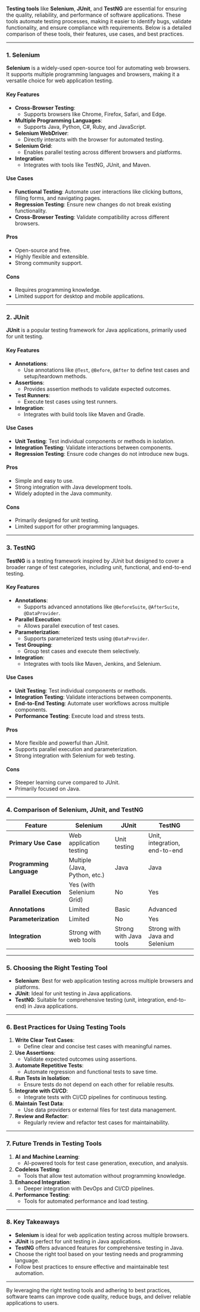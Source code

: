 **Testing tools** like **Selenium**, **JUnit**, and **TestNG** are essential for ensuring the quality, reliability, and performance of software applications. These tools automate testing processes, making it easier to identify bugs, validate functionality, and ensure compliance with requirements. Below is a detailed comparison of these tools, their features, use cases, and best practices.

---

### **1. Selenium**
**Selenium** is a widely-used open-source tool for automating web browsers. It supports multiple programming languages and browsers, making it a versatile choice for web application testing.

#### **Key Features**
- **Cross-Browser Testing**:
  - Supports browsers like Chrome, Firefox, Safari, and Edge.
- **Multiple Programming Languages**:
  - Supports Java, Python, C#, Ruby, and JavaScript.
- **Selenium WebDriver**:
  - Directly interacts with the browser for automated testing.
- **Selenium Grid**:
  - Enables parallel testing across different browsers and platforms.
- **Integration**:
  - Integrates with tools like TestNG, JUnit, and Maven.

#### **Use Cases**
- **Functional Testing**: Automate user interactions like clicking buttons, filling forms, and navigating pages.
- **Regression Testing**: Ensure new changes do not break existing functionality.
- **Cross-Browser Testing**: Validate compatibility across different browsers.

#### **Pros**
- Open-source and free.
- Highly flexible and extensible.
- Strong community support.

#### **Cons**
- Requires programming knowledge.
- Limited support for desktop and mobile applications.

---

### **2. JUnit**
**JUnit** is a popular testing framework for Java applications, primarily used for unit testing.

#### **Key Features**
- **Annotations**:
  - Use annotations like `@Test`, `@Before`, `@After` to define test cases and setup/teardown methods.
- **Assertions**:
  - Provides assertion methods to validate expected outcomes.
- **Test Runners**:
  - Execute test cases using test runners.
- **Integration**:
  - Integrates with build tools like Maven and Gradle.

#### **Use Cases**
- **Unit Testing**: Test individual components or methods in isolation.
- **Integration Testing**: Validate interactions between components.
- **Regression Testing**: Ensure code changes do not introduce new bugs.

#### **Pros**
- Simple and easy to use.
- Strong integration with Java development tools.
- Widely adopted in the Java community.

#### **Cons**
- Primarily designed for unit testing.
- Limited support for other programming languages.

---

### **3. TestNG**
**TestNG** is a testing framework inspired by JUnit but designed to cover a broader range of test categories, including unit, functional, and end-to-end testing.

#### **Key Features**
- **Annotations**:
  - Supports advanced annotations like `@BeforeSuite`, `@AfterSuite`, `@DataProvider`.
- **Parallel Execution**:
  - Allows parallel execution of test cases.
- **Parameterization**:
  - Supports parameterized tests using `@DataProvider`.
- **Test Grouping**:
  - Group test cases and execute them selectively.
- **Integration**:
  - Integrates with tools like Maven, Jenkins, and Selenium.

#### **Use Cases**
- **Unit Testing**: Test individual components or methods.
- **Integration Testing**: Validate interactions between components.
- **End-to-End Testing**: Automate user workflows across multiple components.
- **Performance Testing**: Execute load and stress tests.

#### **Pros**
- More flexible and powerful than JUnit.
- Supports parallel execution and parameterization.
- Strong integration with Selenium for web testing.

#### **Cons**
- Steeper learning curve compared to JUnit.
- Primarily focused on Java.

---

### **4. Comparison of Selenium, JUnit, and TestNG**
| **Feature**               | **Selenium**                    | **JUnit**                       | **TestNG**                      |
|---------------------------|---------------------------------|---------------------------------|---------------------------------|
| **Primary Use Case**       | Web application testing         | Unit testing                    | Unit, integration, end-to-end   |
| **Programming Language**   | Multiple (Java, Python, etc.)   | Java                            | Java                            |
| **Parallel Execution**     | Yes (with Selenium Grid)        | No                              | Yes                             |
| **Annotations**            | Limited                         | Basic                           | Advanced                        |
| **Parameterization**       | Limited                         | No                              | Yes                             |
| **Integration**            | Strong with web tools           | Strong with Java tools          | Strong with Java and Selenium   |

---

### **5. Choosing the Right Testing Tool**
- **Selenium**: Best for web application testing across multiple browsers and platforms.
- **JUnit**: Ideal for unit testing in Java applications.
- **TestNG**: Suitable for comprehensive testing (unit, integration, end-to-end) in Java applications.

---

### **6. Best Practices for Using Testing Tools**
1. **Write Clear Test Cases**:
   - Define clear and concise test cases with meaningful names.
2. **Use Assertions**:
   - Validate expected outcomes using assertions.
3. **Automate Repetitive Tests**:
   - Automate regression and functional tests to save time.
4. **Run Tests in Isolation**:
   - Ensure tests do not depend on each other for reliable results.
5. **Integrate with CI/CD**:
   - Integrate tests with CI/CD pipelines for continuous testing.
6. **Maintain Test Data**:
   - Use data providers or external files for test data management.
7. **Review and Refactor**:
   - Regularly review and refactor test cases for maintainability.

---

### **7. Future Trends in Testing Tools**
1. **AI and Machine Learning**:
   - AI-powered tools for test case generation, execution, and analysis.
2. **Codeless Testing**:
   - Tools that allow test automation without programming knowledge.
3. **Enhanced Integration**:
   - Deeper integration with DevOps and CI/CD pipelines.
4. **Performance Testing**:
   - Tools for automated performance and load testing.

---

### **8. Key Takeaways**
- **Selenium** is ideal for web application testing across multiple browsers.
- **JUnit** is perfect for unit testing in Java applications.
- **TestNG** offers advanced features for comprehensive testing in Java.
- Choose the right tool based on your testing needs and programming language.
- Follow best practices to ensure effective and maintainable test automation.

---

By leveraging the right testing tools and adhering to best practices, software teams can improve code quality, reduce bugs, and deliver reliable applications to users.
